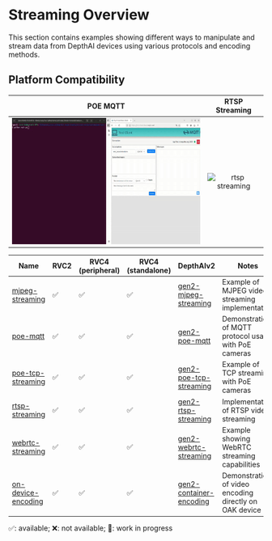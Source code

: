 # Streaming Overview

This section contains examples showing different ways to manipulate and stream data from DepthAI devices using various protocols and encoding methods.

## Platform Compatibility

|                                    POE MQTT                                     |                                       RTSP Streaming                                        |
| :-----------------------------------------------------------------------------: | :-----------------------------------------------------------------------------------------: |
| <img src="poe-mqtt/media/mqtt_client.gif" alt="poe mqtt" style="height:250px;"> | <img src="rtsp-streaming/media/rtsp_stream.gif" alt="rtsp streaming" style="height:250px;"> |

| Name                                      | RVC2 | RVC4 (peripheral) | RVC4 (standalone) | DepthAIv2                                                                                              | Notes                                                  |
| ----------------------------------------- | ---- | ----------------- | ----------------- | ------------------------------------------------------------------------------------------------------ | ------------------------------------------------------ |
| [mjpeg-streaming](mjpeg-streaming/)       | ✅   | ✅                | ✅                | [gen2-mjpeg-streaming](https://github.com/luxonis/oak-examples/tree/master/gen2-mjpeg-streaming)       | Example of MJPEG video streaming implementation        |
| [poe-mqtt](poe-mqtt/)                     | ✅   | ✅                | ✅                | [gen2-poe-mqtt](https://github.com/luxonis/oak-examples/tree/master/gen2-poe-mqtt)                     | Demonstration of MQTT protocol usage with PoE cameras  |
| [poe-tcp-streaming](poe-tcp-streaming/)   | ✅   | ✅                | ✅                | [gen2-poe-tcp-streaming](https://github.com/luxonis/oak-examples/tree/master/gen2-poe-tcp-streaming)   | Example of TCP streaming with PoE cameras              |
| [rtsp-streaming](rtsp-streaming/)         | ✅   | ✅                | ✅                | [gen2-rtsp-streaming](https://github.com/luxonis/oak-examples/tree/master/gen2-rtsp-streaming)         | Implementation of RTSP video streaming                 |
| [webrtc-streaming](webrtc-streaming/)     | ✅   | ✅                | ✅                | [gen2-webrtc-streaming](https://github.com/luxonis/oak-examples/tree/master/gen2-webrtc-streaming)     | Example showing WebRTC streaming capabilities          |
| [on-device-encoding](on-device-encoding/) | ✅   | ✅                | ✅                | [gen2-container-encoding](https://github.com/luxonis/oak-examples/tree/master/gen2-container-encoding) | Demonstration of video encoding directly on OAK device |

✅: available; ❌: not available; 🚧: work in progress
